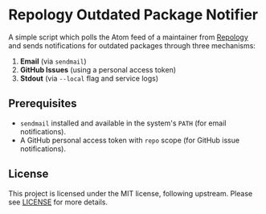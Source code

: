 # Repology Outdated Package Notifier

[Repology]: https://repology.org

A simple script which polls the Atom feed of a maintainer from [Repology] and
sends notifications for outdated packages through three mechanisms:

1. **Email** (via `sendmail`)
2. **GitHub Issues** (using a personal access token)
3. **Stdout** (via `--local` flag and service logs)

## Prerequisites

- `sendmail` installed and available in the system's `PATH` (for email
  notifications).
- A GitHub personal access token with `repo` scope (for GitHub issue
  notifications).

## License

This project is licensed under the MIT license, following upstream. Please see
[LICENSE](./LICENSE) for more details.
